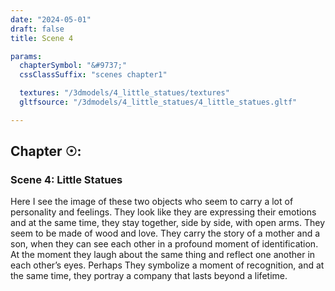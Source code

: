 ```yaml
---
date: "2024-05-01"
draft: false
title: Scene 4

params:
  chapterSymbol: "&#9737;"
  cssClassSuffix: "scenes chapter1"

  textures: "/3dmodels/4_little_statues/textures"
  gltfsource: "/3dmodels/4_little_statues/4_little_statues.gltf"

---
```

## Chapter &#9737;:
<h3 class="green">Scene 4: Little Statues</h3>
<canvas id="c"></canvas>

Here I see the image of these two objects who seem to carry a lot of personality and feelings. They look like they are expressing their emotions and at the same time, they stay together, side by side, with open arms. They seem to be made of wood and love. They carry the story of a mother and a son, when they can see each other in a profound moment of identification. At the moment they laugh about the same thing and reflect one another in each other’s eyes. Perhaps They symbolize a moment of recognition, and at the same time, they portray a company that lasts beyond a lifetime.
